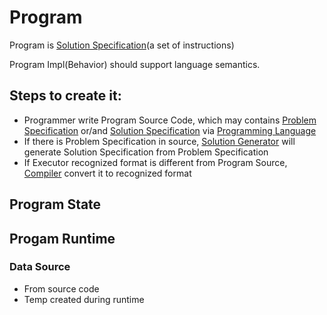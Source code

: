 # Program

Program is [Solution Specification](solution-specification.md)(a set of instructions)

Program Impl(Behavior) should support language semantics.

## Steps to create it:

* Programmer write Program Source Code, which may contains [Problem Specification](problem-specification.md) or/and [Solution Specification](solution-specification.md) via [Programming Language](programming-language.md)
* If there is Problem Specification in source, [Solution Generator](solution-generator.md) will generate Solution Specification from Problem Specification
* If Executor recognized format is different from Program Source, [Compiler](compiler.md) convert it to recognized format

## Program State



## Progam Runtime

### Data Source
* From source code
* Temp created during runtime
